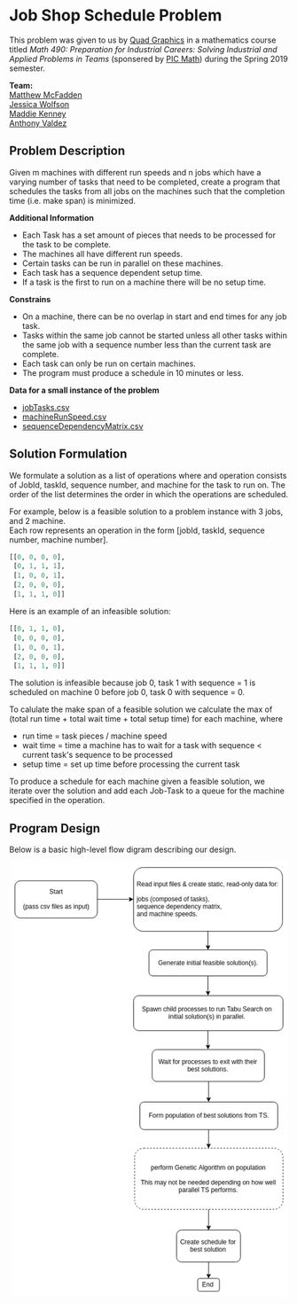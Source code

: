 # Job Shop Schedule Problem

This problem was given to us by [Quad Graphics](https://www.quad.com/) in a mathematics course titled *Math 490: Preparation for Industrial Careers: Solving Industrial and Applied Problems in Teams* (sponsered by [PIC Math](https://www.maa.org/programs-and-communities/professional-development/pic-math)) during the Spring 2019 semester.

**Team:**  
[Matthew McFadden](https://github.com/mcfadd)  
[Jessica Wolfson](https://github.com/JFWolfson)  
[Maddie Kenney](https://github.com/MaddieKenney)  
[Anthony Valdez ]()  

## Problem Description

Given m machines with different run speeds and n jobs which have a varying number of tasks that need to be completed, create a program that schedules the tasks from all jobs on the machines such that the completion time (i.e. make span) is minimized.

**Additional Information**  
* Each Task has a set amount of pieces that needs to be processed for the task to be complete.
* The machines all have different run speeds.
* Certain tasks can be run in parallel on these machines.
* Each task has a sequence dependent setup time.
* If a task is the first to run on a machine there will be no setup time.

**Constrains**  
* On a machine, there can be no overlap in start and end times for any job task.
* Tasks within the same job cannot be started unless all other tasks within the same job with a sequence number less than the current task are complete.
* Each task can only be run on certain machines.
* The program must produce a schedule in 10 minutes or less.

**Data for a small instance of the problem**  
* [jobTasks.csv](https://github.com/mcfadd/Job_Shop_Schedule_Problem/blob/master/data/jobTasks.csv)
* [machineRunSpeed.csv](https://github.com/mcfadd/Job_Shop_Schedule_Problem/blob/master/data/machineRunSpeed.csv)
* [sequenceDependencyMatrix.csv](https://github.com/mcfadd/Job_Shop_Schedule_Problem/blob/master/data/sequenceDependencyMatrix.csv)

## Solution Formulation

We formulate a solution as a list of operations where and operation consists of JobId, taskId, sequence number, and machine for the task to run on. The order of the list determines the order in which the operations are scheduled.

For example, below is a feasible solution to a problem instance with 3 jobs, and 2 machine.  
Each row represents an operation in the form [jobId, taskId, sequence number, machine number].  

```python
[[0, 0, 0, 0],
 [0, 1, 1, 1],
 [1, 0, 0, 1],
 [2, 0, 0, 0],
 [1, 1, 1, 0]]
```

Here is an example of an infeasible solution:

```python
[[0, 1, 1, 0],
 [0, 0, 0, 0],
 [1, 0, 0, 1],
 [2, 0, 0, 0],
 [1, 1, 1, 0]]
```

The solution is infeasible because job 0, task 1 with sequence = 1 is scheduled on machine 0 before job 0, task 0 with sequence = 0.

To calulate the make span of a feasible solution we calculate the max of (total run time + total wait time + total setup time) for each machine, where

* run time = task pieces / machine speed
* wait time = time a machine has to wait for a task with sequence < current task's sequence to be processed 
* setup time = set up time before processing the current task


To produce a schedule for each machine given a feasible solution, we iterate over the solution and add each Job-Task to a queue for the machine specified in the operation.

## Program Design

Below is a basic high-level flow digram describing our design.

![Flow Diagram](/diagrams/Flow_Diagram.png)  




